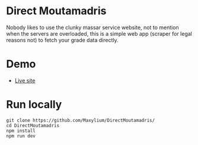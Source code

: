 # Direct Moutamadris

Nobody likes to use the clunky massar service website, not to mention when the servers are overloaded, this is a simple web app (scraper for legal reasons not) to fetch your grade data directly.

# Demo
- [Live site](http://moutamadris.hopto.org/)

# Run locally
```
git clone https://github.com/Maxylium/DirectMoutamadris/
cd DirectMoutamadris
npm install
npm run dev
```
